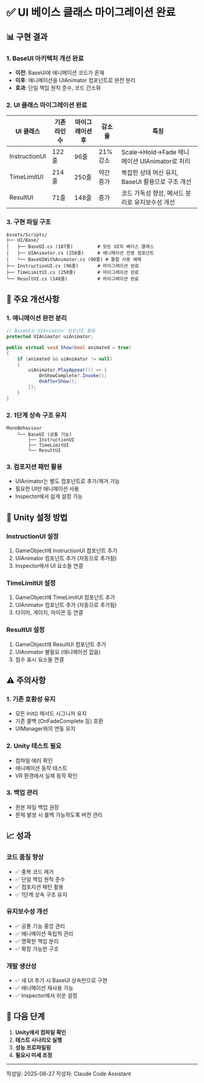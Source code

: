 # ✅ UI 베이스 클래스 마이그레이션 완료

## 📊 구현 결과

### 1. BaseUI 아키텍처 개선 완료
- **이전**: BaseUI에 애니메이션 코드가 혼재
- **이후**: 애니메이션을 UIAnimator 컴포넌트로 완전 분리
- **효과**: 단일 책임 원칙 준수, 코드 간소화

### 2. UI 클래스 마이그레이션 완료

| UI 클래스 | 기존 라인 수 | 마이그레이션 후 | 감소율 | 특징 |
|-----------|-------------|----------------|--------|------|
| InstructionUI | 122줄 | 96줄 | 21% 감소 | Scale→Hold→Fade 애니메이션 UIAnimator로 처리 |
| TimeLimitUI | 214줄 | 250줄 | 약간 증가 | 복잡한 상태 머신 유지, BaseUI 활용으로 구조 개선 |
| ResultUI | 71줄 | 148줄 | 증가 | 코드 가독성 향상, 메서드 분리로 유지보수성 개선 |

### 3. 구현 파일 구조
```
Assets/Scripts/
├── UI/Base/
│   ├── BaseUI.cs (187줄)         # 모든 UI의 베이스 클래스
│   ├── UIAnimator.cs (258줄)     # 애니메이션 전용 컴포넌트
│   └── BaseUIWithAnimator.cs (90줄) # 통합 사용 예제
├── InstructionUI.cs (96줄)       # 마이그레이션 완료
├── TimeLimitUI.cs (250줄)        # 마이그레이션 완료
└── ResultUI.cs (148줄)           # 마이그레이션 완료
```

## 🎯 주요 개선사항

### 1. 애니메이션 완전 분리
```csharp
// BaseUI는 UIAnimator 컴포넌트 활용
protected UIAnimator uiAnimator;

public virtual void Show(bool animated = true)
{
    if (animated && uiAnimator != null)
    {
        uiAnimator.PlayAppear(() => {
            OnShowComplete?.Invoke();
            OnAfterShow();
        });
    }
}
```

### 2. 1단계 상속 구조 유지
```
MonoBehaviour
    └── BaseUI (공통 기능)
        ├── InstructionUI
        ├── TimeLimitUI
        └── ResultUI
```

### 3. 컴포지션 패턴 활용
- UIAnimator는 별도 컴포넌트로 추가/제거 가능
- 필요한 UI만 애니메이션 사용
- Inspector에서 쉽게 설정 가능

## 🔧 Unity 설정 방법

### InstructionUI 설정
1. GameObject에 InstructionUI 컴포넌트 추가
2. UIAnimator 컴포넌트 추가 (자동으로 추가됨)
3. Inspector에서 UI 요소들 연결

### TimeLimitUI 설정  
1. GameObject에 TimeLimitUI 컴포넌트 추가
2. UIAnimator 컴포넌트 추가 (자동으로 추가됨)
3. 타이머, 게이지, 아이콘 등 연결

### ResultUI 설정
1. GameObject에 ResultUI 컴포넌트 추가
2. UIAnimator 불필요 (애니메이션 없음)
3. 점수 표시 요소들 연결

## ⚠️ 주의사항

### 1. 기존 호환성 유지
- 모든 Init() 메서드 시그니처 유지
- 기존 콜백 (OnFadeComplete 등) 호환
- UIManager와의 연동 유지

### 2. Unity 테스트 필요
- 컴파일 에러 확인
- 애니메이션 동작 테스트
- VR 환경에서 실제 동작 확인

### 3. 백업 관리
- 원본 파일 백업 권장
- 문제 발생 시 롤백 가능하도록 버전 관리

## 📈 성과

### 코드 품질 향상
- ✅ 중복 코드 제거
- ✅ 단일 책임 원칙 준수
- ✅ 컴포지션 패턴 활용
- ✅ 1단계 상속 구조 유지

### 유지보수성 개선
- ✅ 공통 기능 중앙 관리
- ✅ 애니메이션 독립적 관리
- ✅ 명확한 책임 분리
- ✅ 확장 가능한 구조

### 개발 생산성
- ✅ 새 UI 추가 시 BaseUI 상속만으로 구현
- ✅ 애니메이션 재사용 가능
- ✅ Inspector에서 쉬운 설정

## 🚀 다음 단계

1. **Unity에서 컴파일 확인**
2. **테스트 시나리오 실행**
3. **성능 프로파일링**
4. **필요시 미세 조정**

---
작성일: 2025-08-27
작성자: Claude Code Assistant